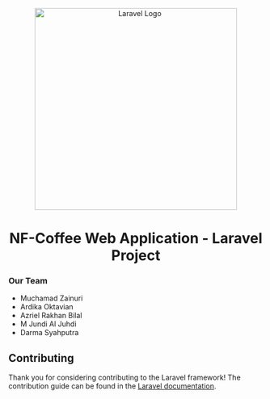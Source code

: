 <p align="center"><a href="https://laravel.com" target="_blank"><img src="https://raw.githubusercontent.com/laravel/art/master/logo-lockup/5%20SVG/2%20CMYK/1%20Full%20Color/laravel-logolockup-cmyk-red.svg" width="400" alt="Laravel Logo"></a></p>
<h1 align="center"> NF-Coffee Web Application - Laravel Project </h1>

### Our Team
- Muchamad Zainuri
- Ardika Oktavian
- Azriel Rakhan Bilal
- M Jundi Al Juhdi
- Darma Syahputra

## Contributing

Thank you for considering contributing to the Laravel framework! The contribution guide can be found in the [Laravel documentation](https://laravel.com/docs/contributions).
